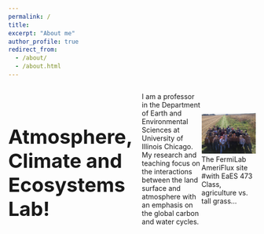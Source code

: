 ```yaml
---
permalink: /
title:
excerpt: "About me"
author_profile: true
redirect_from: 
  - /about/
  - /about.html
---
```


<div style="display: flex; align-items: center; justify-content: space-between; margin-bottom: 2em;">
  <h1 style="font-size: 40px; font-weight: bold; margin-bottom: 0; margin-right: 20px;">Atmosphere, Climate and Ecosystems Lab!</h1>

I am a professor in the Department of Earth and Environmental Sciences at University of Illinois Chicago. My research and teaching focus on the interactions between the land surface and atmosphere with an emphasis on the global carbon and water cycles. 

![FermiLab AmeriFlux Site](https://github.com/Kaludii/mberk.github.io/blob/master/images/main/xid-53617990_2-1024x768.jpg?raw=true) The FermiLab AmeriFlux site #with EaES 473 Class, agriculture vs. tall grass…


